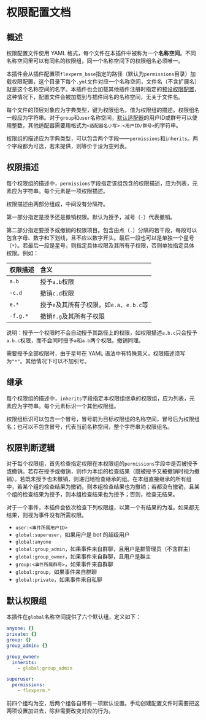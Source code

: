 # 权限配置文档

## 概述

权限配置文件使用 YAML 格式，每个文件在本插件中被称为一个**名称空间**。不同名称空间里可以有同名的权限组，同一个名称空间下的权限组名必须唯一。

本插件会从插件配置项`flexperm_base`指定的路径（默认为`permissions`目录）加载权限配置，这个目录下每个`.yml`文件对应一个名称空间，文件名（不含扩展名）就是这个名称空间的名字。本插件也会加载其他插件注册时指定的[预设权限配置](interface.md#preset)，这种情况下，配置文件会被加载到与插件同名的名称空间，无关于文件名。

每个文件的顶层对象应为字典类型，键为权限组名，值为权限组的描述。权限组名一般应为字符串。对于`group`和`user`名称空间，[默认适配器](../README.md#配置)的用户ID或群号可以使用整数，其他适配器需要用格式为`<适配器名小写>:<用户ID/群号>`的字符串。

权限组的描述应为字典类型，可以包含两个字段——`permissions`和`inherits`。两个字段都为可选，若未提供，则等价于设为空列表。

## 权限描述

每个权限组的描述中，`permissions`字段指定该组包含的权限描述，应为列表，元素应为字符串。每个元素是一项权限描述。

权限描述由两部分组成，中间没有分隔符。

第一部分指定是授予还是撤销权限。默认为授予，减号（`-`）代表撤销。

第二部分指定要授予或撤销的权限项目。包含由点（`.`）分隔的若干段，每段可以包含字母、数字和下划线，且不应以数字开头。最后一段也可以是单独一个星号（`*`）。若最后一段是星号，则指定具体权限及其所有子权限，否则单独指定具体权限。例如：

| 权限描述 | 含义                                      |
| :------- | :---------------------------------------- |
| `a.b`    | 授予`a.b`权限                             |
| `-c.d`   | 撤销`c.d`权限                             |
| `e.*`    | 授予`e`及其所有子权限，如`e.a`、`e.b.c`等 |
| `-f.g.*` | 撤销`f.g`及其所有子权限                   |

说明：授予一个权限时不会自动授予其路径上的权限，如权限描述`a.b.c`只会授予`a.b.c`权限，而不会同时授予`a`和`a.b`两个权限。撤销同理。

需要授予全部权限时，由于星号在 YAML 语法中有特殊意义，权限描述须写为`"*"`。其他情况下可以不加引号。

## 继承

每个权限组的描述中，`inherits`字段指定本权限组继承的权限组，应为列表，元素应为字符串。每个元素标识一个其他权限组。

权限组标识可以包含一个冒号，冒号前为目标权限组的名称空间，冒号后为权限组名；也可以不包含冒号，代表当前名称空间，整个字符串为权限组名。

## 权限判断逻辑

对于每个权限组，首先检查指定权限在本权限组的`permissions`字段中是否被授予或撤销。若存在授予或撤销，则作为本组的检查结果（既被授予又被撤销时视为撤销）。若既未授予也未撤销，则递归地检查继承的组。在本组直接继承的所有组中，若某个组的检查结果为撤销，则本组检查结果也为撤销；若都没有撤销，且某个组的检查结果为授予，则本组检查结果也为授予；否则，检查无结果。

对于一个事件，本插件会依次检查下列权限组，以第一个有结果的为准。如果都无结果，则视为事件没有所需权限。

- `user:<事件所属用户ID>`
- `global:superuser`，如果用户是 bot 的超级用户
- `global:anyone`
- `global:group_admin`，如果事件来自群聊，且用户是群管理员（不含群主）
- `global:group_owner`，如果事件来自群聊，且用户是群主
- `group:<事件所属群号>`，如果事件来自群聊
- `global:group`，如果事件来自群聊
- `global:private`，如果事件来自私聊

## 默认权限组

本插件在`global`名称空间提供了六个默认组，定义如下：

```yaml
anyone: {}
private: {}
group: {}
group_admin: {}

group_owner:
  inherits:
    - global:group_admin

superuser:
  permissions:
    - flexperm.*
```

前四个组均为空，后两个组各自带有一项默认设置。手动创建配置文件时需要把这两项设置加进去，除非需要改变对应的行为。

